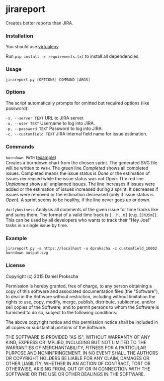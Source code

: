 # jirareport
Creates better reports than JIRA.

### Installation
You should use [virtualenv](https://github.com/pypa/virtualenv).

Run ``pip install -r requirements.txt`` to install all dependencies.

### Usage
``jirareport.py [OPTIONS] COMMAND [ARGS]``

### Options
The script automatically prompts for omitted but required options (like password):

``-s, --server TEXT`` URL to JIRA server.  
``-u, --user TEXT`` Username to log into JIRA.  
``-p, --password TEXT`` Password to log into JIRA.  
``-c, --customfield TEXT`` JIRA internal field name for issue estimation.

### Commands
``burndown PATH`` ([example](https://github.com/dprokscha/jirareport/blob/master/examples/burndown.svg))  
Creates a burndown chart from the chosen sprint. The generated SVG file will be written to ``PATH``. The green line *Completed* shows all completed issues. Completed means the issue status is *Done* or the estimation of issues decreased while the issue status was not *Open*. The red line *Unplanned* shows all unplanned issues. The line increases if issues were added or the estimation of issues increased during a sprint. It decreases if issues were removed or the estimation decreased (only if issue status is *Open*). A sprint seems to be healthy, if the line never goes up or down. 

``dailybusiness``
Analysis all comments of the given issue for time tracks like and sums them. The format of a valid time track is ``[..h..m]`` (e.g. ``[5h35m]``). This can be used by all developers who wants to track their "Hey Joe!" tasks in a single issue by time.

### Example
``jirareport.py -s https://localhost -u dprokscha -c customfield_10002 burndown output.svg``

### License
Copyright (c) 2015 Daniel Prokscha

Permission is hereby granted, free of charge, to any person obtaining a copy of this software and associated documentation files (the "Software"), to deal in the Software without restriction, including without limitation the rights to use, copy, modify, merge, publish, distribute, sublicense, and/or sell copies of the Software, and to permit persons to whom the Software is furnished to do so, subject to the following conditions:

The above copyright notice and this permission notice shall be included in all copies or substantial portions of the Software.

THE SOFTWARE IS PROVIDED "AS IS", WITHOUT WARRANTY OF ANY KIND, EXPRESS OR IMPLIED, INCLUDING BUT NOT LIMITED TO THE WARRANTIES OF MERCHANTABILITY, FITNESS FOR A PARTICULAR PURPOSE AND NONINFRINGEMENT. IN NO EVENT SHALL THE AUTHORS OR COPYRIGHT HOLDERS BE LIABLE FOR ANY CLAIM, DAMAGES OR OTHER LIABILITY, WHETHER IN AN ACTION OF CONTRACT, TORT OR OTHERWISE, ARISING FROM, OUT OF OR IN CONNECTION WITH THE SOFTWARE OR THE USE OR OTHER DEALINGS IN THE SOFTWARE.

